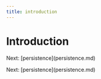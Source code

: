 ```yaml
---
title: introduction
---
```


# Introduction

Next: \[persistence](persistence.md)

Next: \[persistence](persistence.md)
